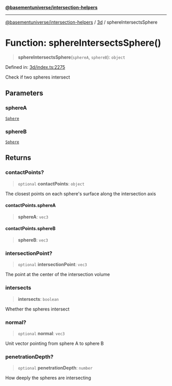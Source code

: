 [**@basementuniverse/intersection-helpers**](../../README.md)

***

[@basementuniverse/intersection-helpers](../../README.md) / [3d](../README.md) / sphereIntersectsSphere

# Function: sphereIntersectsSphere()

> **sphereIntersectsSphere**(`sphereA`, `sphereB`): `object`

Defined in: [3d/index.ts:2275](https://github.com/basementuniverse/intersection-helpers/blob/3a364a58f0714fe52065b40529091d774e3a1a50/src/3d/index.ts#L2275)

Check if two spheres intersect

## Parameters

### sphereA

[`Sphere`](../types/type-aliases/Sphere.md)

### sphereB

[`Sphere`](../types/type-aliases/Sphere.md)

## Returns

### contactPoints?

> `optional` **contactPoints**: `object`

The closest points on each sphere's surface along the intersection axis

#### contactPoints.sphereA

> **sphereA**: `vec3`

#### contactPoints.sphereB

> **sphereB**: `vec3`

### intersectionPoint?

> `optional` **intersectionPoint**: `vec3`

The point at the center of the intersection volume

### intersects

> **intersects**: `boolean`

Whether the spheres intersect

### normal?

> `optional` **normal**: `vec3`

Unit vector pointing from sphere A to sphere B

### penetrationDepth?

> `optional` **penetrationDepth**: `number`

How deeply the spheres are intersecting
